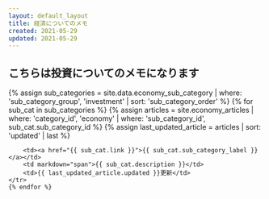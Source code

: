 ```yaml
---
layout: default_layout
title: 経済についてのメモ
created: 2021-05-29
updated: 2021-05-29
---
```

## こちらは投資についてのメモになります
<table>
    {% assign sub_categories = site.data.economy_sub_category | where: 'sub_category_group', 'investment'
                                                              | sort: 'sub_category_order' %}
    {% for sub_cat in sub_categories %}
    <tr>
        {% assign articles = site.economy_articles  | where: 'category_id', 'economy'
                                                    | where: 'sub_category_id', sub_cat.sub_category_id %}
        {% assign last_updated_article = articles | sort: 'updated' | last %}

        <td><a href="{{ sub_cat.link }}">{{ sub_cat.sub_category_label }}</a></td>
        <td markdown="span">{{ sub_cat.description }}</td>
        <td>{{ last_updated_article.updated }}更新</td>
    </tr>
    {% endfor %}
</table>
